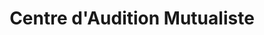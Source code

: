 ---
title: "Centre d'Audition Mutualiste"
url: /gap/centre-daudition-mutualiste/
shop: Hörgeräte
---